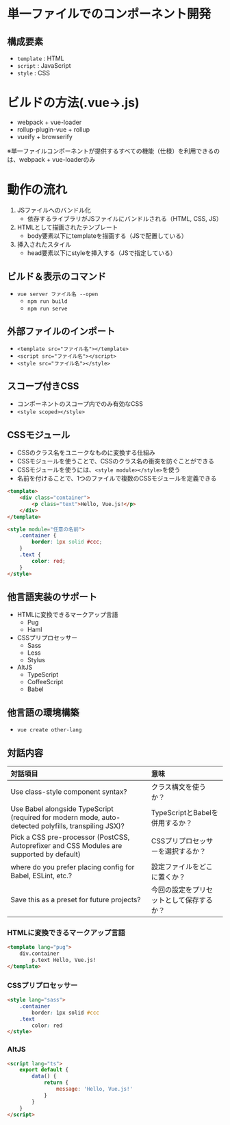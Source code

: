 # 単一ファイルでのコンポーネント開発

## 構成要素
- `template` : HTML
- `script` : JavaScript
- `style` : CSS

# ビルドの方法(.vue→.js)
- webpack + vue-loader
- rollup-plugin-vue + rollup
- vueify + browserify

※単一ファイルコンポーネントが提供するすべての機能（仕様）を利用できるのは、webpack + vue-loaderのみ

# 動作の流れ
1. JSファイルへのバンドル化
    - 依存するライブラリがJSファイルにバンドルされる（HTML, CSS, JS）
1. HTMLとして描画されたテンプレート
    - body要素以下にtemplateを描画する（JSで配置している）
1. 挿入されたスタイル
    - head要素以下にstyleを挿入する（JSで指定している）

## ビルド＆表示のコマンド
- `vue server ファイル名 --open`
    - `npm run build`
    - `npm run serve`

## 外部ファイルのインポート
- `<template src="ファイル名"></template>`
- `<script src="ファイル名"></script>`
- `<style src="ファイル名"></style>`

## スコープ付きCSS
- コンポーネントのスコープ内でのみ有効なCSS
- `<style scoped></style>`

## CSSモジュール
- CSSのクラス名をユニークなものに変換する仕組み
- CSSモジュールを使うことで、CSSのクラス名の衝突を防ぐことができる
- CSSモジュールを使うには、`<style module></style>`を使う
- 名前を付けることで、1つのファイルで複数のCSSモジュールを定義できる
```html
<template>
    <div class="container">
        <p class="text">Hello, Vue.js!</p>
    </div>
</template>

<style module="任意の名前">
    .container {
        border: 1px solid #ccc;
    }
    .text {
        color: red;
    }
</style>
```

## 他言語実装のサポート
- HTMLに変換できるマークアップ言語
    - Pug
    - Haml
- CSSプリプロセッサー
    - Sass
    - Less
    - Stylus
- AltJS
    - TypeScript
    - CoffeeScript
    - Babel

## 他言語の環境構築
- `vue create other-lang`

## 対話内容
| 対話項目 | 意味 |
|:--|:--|
| Use class-style component syntax? | クラス構文を使うか？ |
| Use Babel alongside TypeScript (required for modern mode, auto-detected polyfills, transpiling JSX)? | TypeScriptとBabelを併用するか？ |
| Pick a CSS pre-processor (PostCSS, Autoprefixer and CSS Modules are supported by default) | CSSプリプロセッサーを選択するか？ |
| where do you prefer placing config for Babel, ESLint, etc.? | 設定ファイルをどこに置くか？ |
| Save this as a preset for future projects? | 今回の設定をプリセットとして保存するか？ |


### HTMLに変換できるマークアップ言語
```html
<template lang="pug">
    div.container
        p.text Hello, Vue.js!
</template>
```

### CSSプリプロセッサー
```html
<style lang="sass">
    .container
        border: 1px solid #ccc
    .text
        color: red
</style>
```

### AltJS
```html
<script lang="ts">
    export default {
        data() {
            return {
                message: 'Hello, Vue.js!'
            }
        }
    }
</script>
```